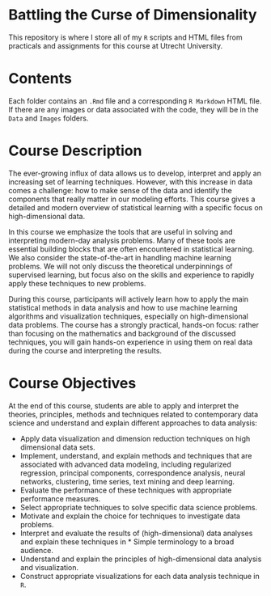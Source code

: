 # Battling the Curse of Dimensionality

This repository is where I store all of my `R` scripts and HTML files from practicals and assignments for this course at Utrecht University.

# Contents

Each folder contains an `.Rmd` file and a corresponding `R Markdown` HTML file. If there are any images or data associated with the code, they will be in the `Data` and `Images` folders. 

# Course Description

The ever-growing influx of data allows us to develop, interpret and apply an increasing set of learning techniques. However, with this increase in data comes a challenge: how to make sense of the data and identify the components that really matter in our modeling efforts. This course gives a detailed and modern overview of statistical learning with a specific focus on high-dimensional data.

In this course we emphasize the tools that are useful in solving and interpreting modern-day analysis problems. Many of these tools are essential building blocks that are often encountered in statistical learning. We also consider the state-of-the-art in handling machine learning problems. We will not only discuss the theoretical underpinnings of supervised learning, but focus also on the skills and experience to rapidly apply these techniques to new problems.

During this course, participants will actively learn how to apply the main statistical methods in data analysis and how to use machine learning algorithms and visualization techniques, especially on high-dimensional data problems. The course has a strongly practical, hands-on focus: rather than focusing on the mathematics and background of the discussed techniques, you will gain hands-on experience in using them on real data during the course and interpreting the results.

# Course Objectives

At the end of this course, students are able to apply and interpret the theories, principles, methods and techniques related to contemporary data science and understand and explain different approaches to data analysis:

* Apply data visualization and dimension reduction techniques on high dimensional data sets.
* Implement, understand, and explain methods and techniques that are associated with advanced data modeling, including regularized regression, principal components, correspondence analysis, neural networks, clustering, time series, text mining and deep learning.
* Evaluate the performance of these techniques with appropriate performance measures.
* Select appropriate techniques to solve specific data science problems.
* Motivate and explain the choice for techniques to investigate data problems.
* Interpret and evaluate the results of (high-dimensional) data analyses and explain these techniques in * Simple terminology to a broad audience.
* Understand and explain the principles of high-dimensional data analysis and visualization.
* Construct appropriate visualizations for each data analysis technique in `R`.